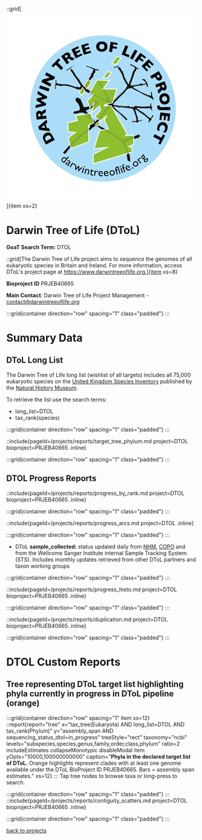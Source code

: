 ::grid[![GoaT](/static/images/DToL_Logo_with_text.png)]{item xs=2}

# Darwin Tree of Life (DToL)
**GoaT Search Term:** DTOL

::grid[The Darwin Tree of Life project aims to sequence the genomes of all eukaryotic species in Britain and Ireland. For more information, access DToL's project page at https://www.darwintreeoflife.org.]{item xs=8}

**Bioproject ID** PRJEB40665

**Main Contact**: Darwin Tree of Life Project Management - contact@darwintreeoflife.org

:::grid{container direction="row" spacing="1" class="padded"}
:::

# Summary Data
## DToL Long List

The Darwin Tree of Life long list (wishlist of all targets) includes all 75,000 eukaryotic species on the [United Kingdom Species Inventory](https://www.gbif.org/dataset/dbaa27eb-29e7-4cbb-8eab-3f689cfce116) published by the [Natural History Museum](https://www.nhm.ac.uk/our-science/data/uk-species.html).

To retrieve the list use the search terms:

- long_list=DTOL
- tax_rank(species)

:::grid{container direction="row" spacing="1" class="padded"}
:::

::include{pageId=/projects/reports/target_tree_phylum.md project=DTOL bioproject=PRJEB40665 .inline}

:::grid{container direction="row" spacing="1" class="padded"}
:::

## DTOL Progress Reports

::include{pageId=/projects/reports/progress_by_rank.md project=DTOL bioproject=PRJEB40665 .inline}

:::grid{container direction="row" spacing="1" class="padded"}
:::

::include{pageId=/projects/reports/progress_arcs.md project=DTOL .inline}

:::grid{container direction="row" spacing="1" class="padded"}
:::

* DToL **sample_collected:** status updated daily from [NHM](https://data.nhm.ac.uk/), [COPO](https://copo-project.org) and from the Wellcome Sanger Institute internal Sample Tracking System (STS). Includes monthly updates retrieved from other DToL partners and taxon working groups

:::grid{container direction="row" spacing="1" class="padded"}
:::

::include{pageId=/projects/reports/progress_histo.md project=DTOL bioproject=PRJEB40665 .inline}

:::grid{container direction="row" spacing="1" class="padded"}
:::

::include{pageId=/projects/reports/duplication.md project=DTOL bioproject=PRJEB40665 .inline}

:::grid{container direction="row" spacing="1" class="padded"}
:::

# DTOL Custom Reports

## Tree representing DToL target list highlighting phyla currently in progress in DToL pipeline (orange)

:::grid{container direction="row" spacing="1" item xs=12}
::report{report="tree" x="tax_tree(Eukaryota) AND long_list=DTOL AND tax_rank(Phylum)" y="assembly_span AND sequencing_status_dtol=in_progress" treeStyle="rect" taxonomy="ncbi" levels="subspecies,species,genus,family,order,class,phylum" ratio=2 includeEstimates collapseMonotypic disableModal item yOpts="10000,100000000000" caption="**Phyla in the declared target list of DToL.** Orange highlights represent clades with at least one genome available under the DToL BioProject ID PRJEB40665. Bars = assembly span estimates." xs=12}
:::
Tap tree nodes to browse taxa or long-press to search.

:::grid{container direction="row" spacing="1" class="padded"}
:::
::include{pageId=/projects/reports/contiguity_scatters.md project=DTOL bioproject=PRJEB40665 .inline}

:::grid{container direction="row" spacing="1" class="padded"}
:::

[back to projects](/projects)


